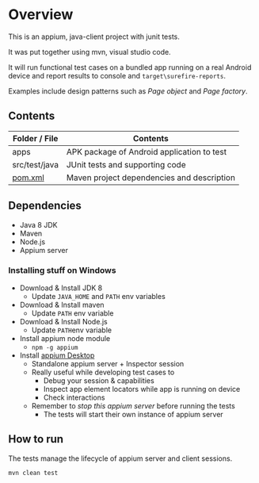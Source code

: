 # Overview

This is an appium, java-client project with junit tests.

It was put together using mvn, visual studio code.

It will run functional test cases on a bundled app running on a real Android device and report results to console and `target\surefire-reports`.


Examples include design patterns such as *Page object* and *Page factory*.


## Contents


| **Folder / File**                    | **Contents** |
| ---                           | ---          |
|   apps |   APK package of Android application to test      |
|   src/test/java               |    JUnit tests and supporting code     |
|   [pom.xml](pom.xml)               |    Maven project dependencies and description     |


## Dependencies

- Java 8 JDK
- Maven
- Node.js
- Appium server

### Installing stuff on Windows

- Download & Install JDK 8
    - Update `JAVA_HOME` and `PATH` env variables
- Download & Install maven
    - Update `PATH` env variable
- Download & Install Node.js
    - Update `PATH`env variable
- Install appium node module
    - `npm -g appium`
- Install [appium Desktop](http://appium.io/downloads.html)
    - Standalone appium server + Inspector session
    - Really useful while developing test cases to 
        - Debug your session & capabilities
        - Inspect app element locators while app is running on device
        - Check interactions
    - Remember to *stop this appium server* before running the tests
        - The tests will start their own instance of appium server




## How to run

The tests manage the lifecycle of appium server and client sessions.

`mvn clean test`
